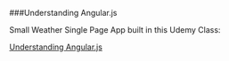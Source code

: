 ###Understanding Angular.js

Small Weather Single Page App built in this Udemy Class:

[Understanding Angular.js](https://www.udemy.com/learn-angularjs/learn/v4/content)


